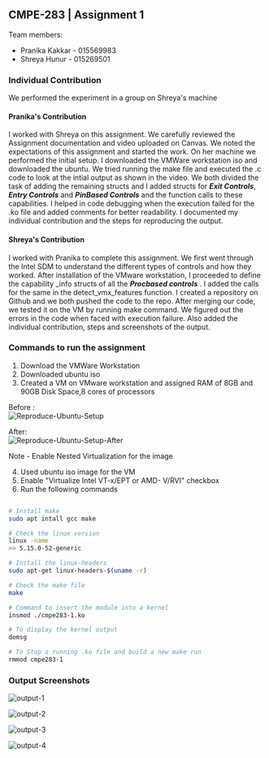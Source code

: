 ## CMPE-283 | Assignment 1

Team members: 
- Pranika Kakkar - 015569983
- Shreya Hunur - 015269501

### Individual Contribution

We performed the experiment in a group on Shreya's machine

#### Pranika's Contribution
I worked with Shreya on this assignment. We carefully reviewed the Assignment documentation and video uploaded on Canvas. We noted the expectations of this assignment and started the work. On her machine we performed the initial setup. I downloaded the VMWare workstation iso and downloaded the ubuntu. We tried running the make file and executed the .c code to look at the intial output as shown in the video. We both divided the task of adding the remaining structs and I added structs for ***Exit Controls***, ***Entry Controls*** and ***PinBased Controls*** and the function calls to these capabilities. I helped in code debugging when the execution failed for the .ko file and added comments for better readability. I documented my individual contribution and the steps for reproducing the output.

#### Shreya's Contribution
I worked with Pranika to complete this assignment. We first went through the Intel SDM to understand the different types of controls and how they worked. After installation of the VMware workstation, I proceeded to define the capability _info structs of all the ***Procbased controls*** . I added the calls for the same in the detect_vmx_features function.  I created a repository on Github and we both pushed the code to the repo. After merging our code, we tested it on the VM by running make command. We figured out the errors in the code when faced with execution failure. Also added the individual contribution, steps and screenshots of the output.

### Commands to run the assignment

1. Download the VMWare Workstation
2. Downloaded ubuntu iso
3. Created a VM on VMware workstation and assigned RAM of 8GB and 90GB Disk Space,8 cores of processors 

Before : \
![Reproduce-Ubuntu-Setup](https://user-images.githubusercontent.com/64269342/198120968-e6064996-174b-439c-983b-5511dedd3cb4.png)

After: \
![Reproduce-Ubuntu-Setup-After](https://user-images.githubusercontent.com/64269342/198120983-886e1267-a683-49a1-bf44-709af4f39c77.png)

Note - Enable Nested Virtualization for the image

4. Used ubuntu iso image for the VM
5. Enable "Virtualize Intel VT-x/EPT or AMD- V/RVI" checkbox
6. Run the following commands
```bash

# Install make
sudo apt intall gcc make

# Check the linux version 
linux -name 
>> 5.15.0-52-generic

# Install the linux-headers
sudo apt-get linux-headers-$(uname -r)

# Check the make file
make

# Command to insert the module into a kernel
insmod ./cmpe283-1.ko

# To display the kernel output
demsg

# To Stop a running .ko file and build a new make run 
rmmod cmpe283-1

```

### Output Screenshots

![output-1](https://user-images.githubusercontent.com/64269342/198120832-7eaa4551-a0d4-426c-a18e-7caff2f069a0.png)

![output-2](https://user-images.githubusercontent.com/64269342/198120871-e1f2bb11-3c90-4218-b44d-ee4010012e9a.png)

![output-3](https://user-images.githubusercontent.com/64269342/198120892-c841f6e0-df2e-450f-85d6-c433fc677c69.png)

![output-4](https://user-images.githubusercontent.com/64269342/198120918-e800a6bb-6b8c-4c69-9261-33432c0e7b82.png)



